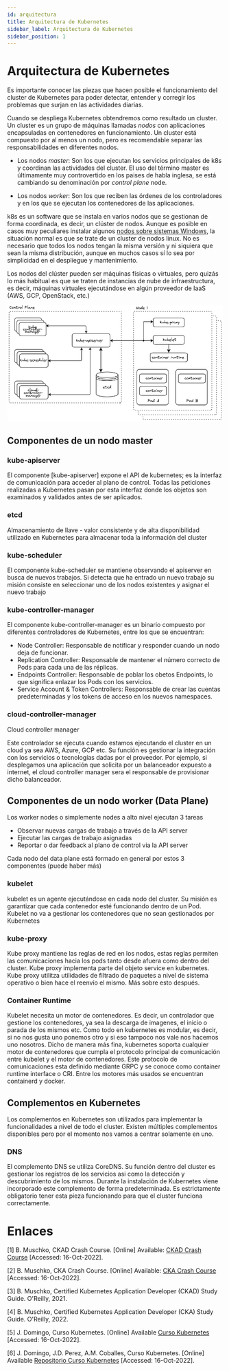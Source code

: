 ```yaml
---
id: arquitectura
title: Arquitectura de Kubernetes
sidebar_label: Arquitectura de Kubernetes
sidebar_position: 1
---
```


# Arquitectura de Kubernetes

Es importante conocer las piezas que hacen posible el funcionamiento del cluster de Kubernetes para poder detectar, entender y corregir los problemas que surjan en las actividades diarias. 

Cuando se despliega Kubernetes obtendremos como resultado un cluster. Un cluster es un grupo de máquinas llamadas _nodos_ con aplicaciones encapsuladas en contenedores en funcionamiento. Un cluster está compuesto por al menos un nodo, pero es recomendable separar las responsabilidades en diferentes nodos. 

* Los nodos *master*: Son los que ejecutan los servicios principales de k8s y coordinan las actividades del cluster. El uso del término master  es últimamente muy controvertido en los paises de habla inglesa, se está cambiando su denominación por *control plane* node. 

* Los nodos *worker*: Son los que reciben las órdenes de los controladores y en los que se ejecutan los contenedores de las
aplicaciones. 


k8s es un software que se instala en varios nodos que se gestionan de forma coordinada, es decir, un clúster de nodos. Aunque es posible en
casos muy peculiares instalar algunos [nodos sobre sistemas Windows](https://kubernetes.io/docs/setup/production-environment/windows/intro-windows-in-kubernetes/), la situación normal es que se trate de un cluster de nodos linux. No es necesario que todos los nodos tengan la misma versión y ni siquiera que sean la misma distribución, aunque en muchos casos sí lo sea por simplicidad en el despliegue y mantenimiento.

Los nodos del clúster pueden ser máquinas físicas o virtuales, pero quizás lo más habitual es que se traten de instancias de nube de
infraestructura, es decir, máquinas virtuales ejecutándose en algún proveedor de IaaS (AWS, GCP, OpenStack, etc.)

![](./01/img/01-architecture.png#center)

## Componentes de un nodo master



### kube-apiserver

El componente [kube-apiserver] expone el API de kubernetes; es la interfaz de comunicación para acceder al plano de control. Todas las peticiones realizadas a Kubernetes pasan por esta interfaz donde los objetos son examinados y validados antes de ser aplicados.

### etcd

Almacenamiento de llave - valor consistente y de alta disponibilidad utilizado en Kubernetes para almacenar toda la información del cluster

### kube-scheduler

El componente kube-scheduler se mantiene observando el apiserver en busca de nuevos trabajos. Si detecta que ha entrado un nuevo trabajo su misión consiste en seleccionar uno de los nodos existentes y asignar el nuevo trabajo

### kube-controller-manager

El componente kube-controller-manager es un binario compuesto por diferentes controladores de Kubernetes, entre los que se encuentran:

+ Node Controller: Responsable de notificar y responder cuando un nodo deja de funcionar.
+ Replication Controller: Responsable de mantener el número correcto de Pods para cada una de las réplicas.
+ Endpoints Controller: Responsable de poblar los obetos Endpoints, lo que significa enlazar los Pods con los servicios.
+ Service Account & Token Controllers: Responsable de crear las cuentas predeterminadas y los tokens de acceso en los nuevos namespaces.


### cloud-controller-manager

Cloud controller manager

Este controlador se ejecuta cuando estamos ejecutando el cluster en un cloud ya sea AWS, Azure, GCP etc. Su función es gestionar la integración con los servicios o tecnologías dadas por el proveedor. Por ejemplo, si desplegamos una aplicación que solicita por un balanceador expuesto a internet, el cloud controller manager sera el responsable de provisionar dicho balanceador. 


## Componentes de un nodo worker (Data Plane)

Los worker nodes o simplemente nodes a alto nivel ejecutan 3 tareas

+ Observar nuevas cargas de trabajo a través de la API server
+ Ejecutar las cargas de trabajo asignadas
+ Reportar o dar feedback al plano de control via la API server

Cada nodo del data plane está formado en general por estos 3 componentes (puede haber más)


### kubelet 

kubelet es un agente ejecutándose en cada nodo del cluster. Su misión es garantizar que cada contenedor esté funcionando dentro de un Pod. Kubelet no va a gestionar los contenedores que no sean gestionados por Kubernetes

### kube-proxy

Kube proxy mantiene las reglas de red en los nodos, estas reglas permiten las comunicaciones hacia los pods tanto desde afuera como dentro del cluster. Kube proxy implementa parte del objeto service en kubernetes. Kube proxy utilitza utilidades de filtrado de paquetes a nivel de sistema operativo o bien hace el reenvío el mismo. Más sobre esto después. 

### Container Runtime

Kubelet necesita un motor de contenedores. Es decir, un controlador que gestione los contenedores, ya sea la descarga de imagenes, el inicio o parada de los mismos etc. Como todo en kubernetes es modular, es decir, si no nos gusta uno ponemos otro y si eso tampoco nos vale nos hacemos uno nosotros. Dicho de manera más fina, kubernetes soporta cualquier motor de contenedores que cumpla el protocolo principal de comunicación entre kubelet y el motor de contenedores. Este protocolo de comunicaciones esta definido mediante GRPC y se conoce como container runtime interface o CRI. Entre los motores más usados se encuentran containerd y docker. 


## Complementos en Kubernetes

Los complementos en Kubernetes son utilizados para implementar la funcionalidades a nivel de todo el cluster. Existen múltiples complementos disponibles pero por el momento nos vamos a centrar solamente en uno. 

### DNS

El complemento DNS se utiliza CoreDNS. Su función dentro del cluster es gestionar los registros de los servicios asi como la detección y descubrimiento de los mismos. Durante la instalación de Kubernetes viene incorporado este complemento de forma predeterminada. Es estrictamente obligatorio tener esta pieza funcionando para que el cluster funciona correctamente. 


# Enlaces


[1] B. Muschko, CKAD Crash Course. [Online] Available: [CKAD Crash Course](https://github.com/bmuschko/ckad-crash-course) [Accessed: 16-Oct-2022].

[2] B. Muschko, CKA Crash Course. [Online] Available: [CKA Crash Course](https://github.com/bmuschko/cka-crash-course) [Accessed: 16-Oct-2022].

[3] B. Muschko, Certified Kubernetes Application Developer (CKAD) Study Guide. O'Reilly, 2021.

[4] B. Muschko, Certified Kubernetes Application Developer (CKA) Study Guide. O'Reilly, 2022.

[5] J. Domingo, Curso Kubernetes. [Online] Available [Curso Kubernetes](https://www.josedomingo.org/pledin/2022/05/curso-kubernetes/) [Accessed: 16-Oct-2022].

[6] J. Domingo, J.D. Perez, A.M. Coballes, Curso Kubernetes. [Online] Available [Repositorio Curso Kubernetes](https://github.com/iesgn/curso_kubernetes_cep) [Accessed: 16-Oct-2022].


